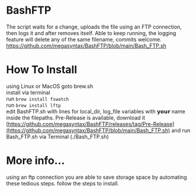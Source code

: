 # BashFTP
The script waits for a change, uploads the file using an FTP connection, then logs it and after removes itself. Able to keep running, the logging feature will delete any of the same filename, commits welcome.   
https://github.com/megasyntax/BashFTP/blob/main/Bash_FTP.sh  

  
# How To Install  
using Linux or MacOS goto brew.sh  
install via terminal  
run `brew install fswatch`  
run `brew install lftp`  
edit BashFTP.sh with lines for local_dir, log_file variables with 𝘆𝗼𝘂𝗿 name inside the filepaths.
Pre-Release is available, download it [https://github.com/megasyntax/BashFTP/releases/tag/Pre-Release](https://github.com/megasyntax/BashFTP/blob/main/Bash_FTP.sh)  and
run Bash_FTP.sh via Terminal (./Bash_FTP.sh)  

# More info...
using an ftp connection you are able to save storage space by automating these tedious steps. 
follow the steps to install.


